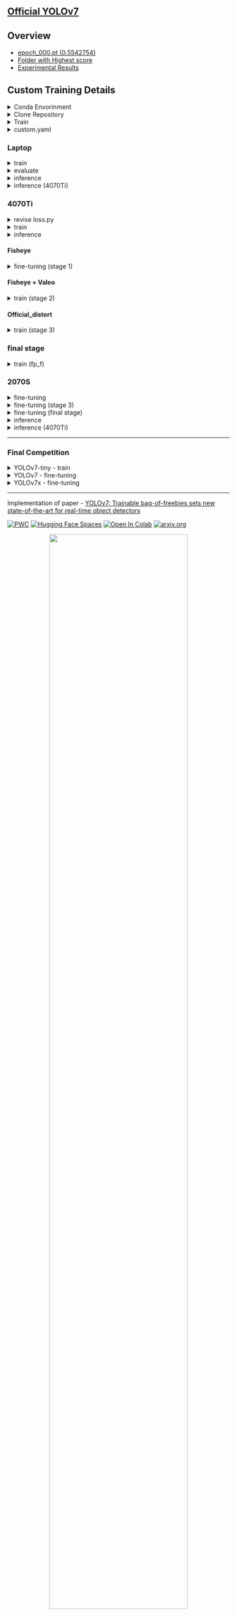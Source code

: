 ## [Official YOLOv7](https://github.com/WongKinYiu/yolov7)


## Overview

- [epoch_000.pt (0.5542754)](https://drive.google.com/file/d/187FkcX5Drs3HP_70zw43BXbEKv61-p1U/view?usp=sharing)
- [Folder with Highest score](https://drive.google.com/drive/folders/1wwm0Jx5mC5pu3FLjzhS3ryQwh4PTrofN?usp=sharing)
- [Experimental Results](https://docs.google.com/spreadsheets/d/1FcgC2EaWhQmwmpoyFCBvAWCHqAeutPh-GRuqBahMZfo/edit?usp=sharing)





## Custom Training Details

<details><summary>Conda Envorinment</summary>

```bash
$ conda create -n yolov7 python=3.9 -y
$ conda activate yolov7
```

</details>

<details><summary>Clone Repository</summary>

```bash
$ git clone https://github.com/WongKinYiu/yolov7.git
$ cd yolov7/
$ pip install -r requirements.txt
$ pip install scikit-learn
```

</details>

<details><summary>Train</summary>

```bash
$ wget https://github.com/WongKinYiu/yolov7/releases/download/v0.1/yolov7x_training.pt
$ python3 train.py --weights yolov7x_training.pt --data data/custom_fp.yaml --workers 16 --batch-size 6 --img 640 --cfg cfg/training/yolov7x.yaml --name yolov7x --hyp data/hyp.scratch.p5.yaml
```

## If without using GPU
```bash
$ pip install --upgrade pip
$ pip install -r requirements.txt
$ sudo apt install -y zip htop screen libgl1-mesa-glx
$ pip uninstall torch
$ conda install pytorch torchivision torchaudio pytorch-cuda=11.7 -c pytorch -c nvidia
$ pip install torch
```

</details>



<details><summary>custom.yaml</summary>

```bash
cd data/
$ vim custom.yaml
train: /home/yuhsi/pro/PAIR-LITEON/data/datasets/train
val: /home/yuhsi/pro/PAIR-LITEON/data/datasets/val
test: /home/yuhsi/pro/PAIR-LITEON/data/datasets/test
#Classes
nc: 4 # replace according to your number of classes
#classes names
#replace all class names list with your classes names
names: ['vehicle','pedestrian','scooter','bicycle']


```

### Fisheye

```bash
train: /home/yuhsi/pro/PAIR-LITEON/data/datasets_fisheye/train
val: /home/yuhsi/pro/PAIR-LITEON/data/datasets_fisheye/val
#Classes
nc: 5 # replace according to your number of classes
#classes names
#replace all class names list with your classes names
names: ['Bus', 'Bike', 'Car', 'Pedestrian', 'Truck']
```

</details>


### Laptop

<details><summary>train</summary>

```bash
$ python3 train.py --weights yolov7-tiny.pt --data "data/custom.yaml" --workers 16 --batch-size 32 --img 640 --cfg cfg/training/yolov7-tiny.yaml --name yolov7-tiny --hyp data/hyp.scratch.p5.yaml
```

</details>


</details><details><summary>evaluate</summary>

```bash
$ python test.py --data data/custom.yaml --img 640 --batch 32 --conf 0.001 --iou 0.65 --device 0 --weights runs/train/yolov7-tiny/weights/last.pt --name yolov7-tiny
```

</details>


</details><details><summary>inference</summary>

```bash
$ python submit.py --weights ./runs/train/yolov7-tiny/weights/last.pt --conf 0.25 --img-size 640 --source /home/yuhsi/pro/PAIR-LITEON/data/ivslab_test_public --save-txt
```

</details>


</details><details><summary>inference (4070Ti)</summary>

```bash
$ python submit.py --weights ./runs/train/4070Ti/best.pt --conf 0.25 --img-size 1280 --source /home/yuhsi/pro/PAIR-LITEON/data/ivslab_test_public --save-txt
# FishEye8K dataset
$ python submit_FishEye8K.py --weights ./runs/train/4070Ti/FishEye8K/finetune/best.pt --conf 0.25 --img-size 1280 --source /home/yuhsi/pro/PAIR-LITEON/data/ivslab_test_public --save-txt
# FishEye8K + Valeo dataset (dataset_L)
$ python submit.py --weights ./runs/train/4070Ti/stage2/epoch_024.pt --conf 0.25 --img-size 1280 --source /home/yuhsi/pro/PAIR-LITEON/data/ivslab_test_public --save-txt
```

</details>


### 4070Ti


</details><details><summary>revise loss.py</summary>

- [untimeError: indices should be either on cpu or on the same device as the indexed tensor (cpu)
#1101](https://github.com/WongKinYiu/yolov7/issues/1101)

If you're training P6 models like e6 or w6 or x, then you'll need to change the following lines as well:

```bash
1389 - matching_matrix = torch.zeros_like(cost) to matching_matrix = torch.zeros_like(cost, device="cpu")
1543 - matching_matrix = torch.zeros_like(cost) to matching_matrix = torch.zeros_like(cost, device="cpu")
```

in the same file (utils/loss.py).

</details>



</details><details><summary>train</summary>

```bash
$ python train_aux.py --weights yolov7-e6e --workers 24 --device 0 --batch-size 2 --data data/custom.yaml --img 1280 1280 --cfg cfg/training/yolov7-e6e.yaml --name yolov7-e6e --hyp data/hyp.scratch.p6.yaml
```

</details>

</details><details><summary>inference</summary>

```bash
$ python submit.py --weights ./runs/train/yolov7-tiny/weights/last.pt --conf 0.25 --img-size 1280 --source /home/yuhsi/pro/PAIR-LITEON/data/ivslab_test_public --save-txt
```

</details>


#### Fisheye

</details><details><summary>fine-tuning (stage 1)</summary>

```bash
$ wget https://github.com/WongKinYiu/yolov7/releases/download/v0.1/yolov7-e6e_training.pt
$ python train_aux.py --weights yolov7-e6e_training.pt --workers 24 --device 0 --batch-size 2 --data data/custom_fisheye.yaml --img 1280 1280 --cfg cfg/training/yolov7-e6e.yaml --name yolov7-e6e-finetune --hyp data/hyp.scratch.p6.yaml
```

</details>


#### Fisheye + Valeo

</details><details><summary>train (stage 2)</summary>

```bash
$ python train_aux.py --weights yolov7-e6e --workers 24 --device 0 --batch-size 2 --data data/custom_L.yaml --img 1280 1280 --cfg cfg/training/yolov7-e6e.yaml --name yolov7-e6e-stage2 --hyp data/hyp.scratch.p6.yaml
```

</details>


#### Official_distort

</details><details><summary>train (stage 3)</summary>

- from stage 2 epoch_074.pth

```bash
# mAP so low
$ python train_aux.py --weights runs/train/yolov7-e6e-stage2/weights/epoch_074.pt --workers 24 --device 0 --batch-size 2 --data data/custom_f.yaml --img 1280 1280 --cfg cfg/training/yolov7-e6e.yaml --name yolov7-e6e-stage3 --hyp data/hyp.scratch.p6.yaml
# finetune
$ python train_aux.py --weights yolov7-e6e_training.pt --workers 24 --device 0 --batch-size 2 --data data/custom_f.yaml --img 1280 1280 --cfg cfg/training/yolov7-e6e.yaml --name yolov7-e6e-finetune-stage3 --hyp data/hyp.scratch.p6.yaml
```

</details>

### final stage

</details><details><summary>train (fp_f)</summary>

```bash
# finetune
$ python train_aux.py --weights yolov7-e6e_training.pt --workers 24 --device 0 --batch-size 2 --data data/custom_fp_f.yaml --img 1280 1280 --cfg cfg/training/yolov7-e6e.yaml --name yolov7-e6e-fp-f --hyp data/hyp.scratch.p6.yaml
# data_aug_2.py
$ python train_aux.py --weights yolov7-e6e_training.pt --workers 24 --device 0 --batch-size 2 --data data/custom_fp_f.yaml --img 1280 1280 --cfg cfg/training/yolov7-e6e.yaml --name yolov7-e6e-fp-f-r --hyp data/hyp.scratch.p6.yaml
```

</details>


### 2070S


</details><details><summary>fine-tuning</summary>

```bash
$ python train_aux.py --weights yolov7-e6e_training.pt --workers 24 --device 0 --batch-size 1 --data data/custom.yaml --img 1280 1280 --cfg cfg/training/yolov7-e6e.yaml --name yolov7-e6e-finetune --hyp data/hyp.scratch.p6.yaml
```

```bash
$ python train_aux.py --weights ./runs/train/yolov7-e6e-finetune/weights/last.pt --workers 24 --device 0 --batch-size 1 --data data/custom.yaml --img 1280 1280 --cfg cfg/training/yolov7-e6e.yaml --hyp data/hyp.scratch.p6.yaml --resume
```

```bash
$ python train_aux.py --weights yolov7-e6e_training.pt --workers 24 --device 0 --batch-size 1 --data data/custom.yaml --img 1280 1280 --cfg cfg/training/yolov7-e6e.yaml --name yolov7-e6e-cheat --hyp data/hyp.scratch.p6.yaml
```

</details>


</details>


<details><summary>fine-tuning (stage 3)</summary>

```bash
$ python train_aux.py --weights yolov7-w6_training.pt --workers 24 --device 0 --batch-size 3 --data data/custom_f.yaml --img 1280 1280 --cfg cfg/training/yolov7-w6.yaml --name yolov7-w6-finetune-stage3 --hyp data/hyp.scratch.p6.yaml
```

</details>


<details><summary>fine-tuning (final stage)</summary>

```bash
$ python train_aux.py --weights yolov7-e6e_training.pt --workers 24 --device 0 --batch-size 1 --data data/custom_fp.yaml --img 1280 1280 --cfg cfg/training/yolov7-e6e.yaml --name yolov7-e6e-fp --hyp data/hyp.scratch.p6.yaml
```

</details>


</details><details><summary>inference</summary>

```bash
$ python submit.py --weights ./runs/train/yolov7-e6e-finetune/weights/best.pt --conf 0.25 --img-size 1280 --source /home/yuhsi/pro/PAIR-LITEON/data/ivslab_test_public --save-txt
```

</details>


</details><details><summary>inference (4070Ti)</summary>

```bash
$ python submit.py --weights ./runs/train/yolov7-e6e-epoch1-4070Ti.pt --conf 0.25 --img-size 1280 --source /home/yuhsi/pro/PAIR-LITEON/data/ivslab_test_public --save-txt
```

</details>


---

### Final Competition

<details><summary>YOLOv7-tiny - train</summary>

```bash
$ wget https://github.com/WongKinYiu/yolov7/releases/download/v0.1/yolov7-tiny.pt
$ python3 train.py --weights yolov7-tiny.pt --data data/custom_fp.yaml --workers 16 --batch-size 48 --img 640 --cfg cfg/training/yolov7-tiny.yaml --name yolov7-tiny --hyp data/hyp.scratch.p5.yaml
```

</details>


<details><summary>YOLOv7 - fine-tuning</summary>

```bash
$ wget https://github.com/WongKinYiu/yolov7/releases/download/v0.1/yolov7_training.pt
$ python3 train.py --weights yolov7_training.pt --data data/custom_fp.yaml --workers 16 --batch-size 8 --img 640 --cfg cfg/training/yolov7.yaml --name yolov7 --hyp data/hyp.scratch.p5.yaml
```

</details>


<details><summary>YOLOv7x - fine-tuning</summary>

```bash
$ wget https://github.com/WongKinYiu/yolov7/releases/download/v0.1/yolov7x_training.pt
$ python3 train.py --weights yolov7x_training.pt --data data/custom_fp.yaml --workers 16 --batch-size 6 --img 640 --cfg cfg/training/yolov7x.yaml --name yolov7x --hyp data/hyp.scratch.p5.yaml
```

</details>




---





Implementation of paper - [YOLOv7: Trainable bag-of-freebies sets new state-of-the-art for real-time object detectors](https://arxiv.org/abs/2207.02696)

[![PWC](https://img.shields.io/endpoint.svg?url=https://paperswithcode.com/badge/yolov7-trainable-bag-of-freebies-sets-new/real-time-object-detection-on-coco)](https://paperswithcode.com/sota/real-time-object-detection-on-coco?p=yolov7-trainable-bag-of-freebies-sets-new)
[![Hugging Face Spaces](https://img.shields.io/badge/%F0%9F%A4%97%20Hugging%20Face-Spaces-blue)](https://huggingface.co/spaces/akhaliq/yolov7)
<a href="https://colab.research.google.com/gist/AlexeyAB/b769f5795e65fdab80086f6cb7940dae/yolov7detection.ipynb"><img src="https://colab.research.google.com/assets/colab-badge.svg" alt="Open In Colab"></a>
[![arxiv.org](http://img.shields.io/badge/cs.CV-arXiv%3A2207.02696-B31B1B.svg)](https://arxiv.org/abs/2207.02696)

<div align="center">
    <a href="./">
        <img src="./figure/performance.png" width="79%"/>
    </a>
</div>

## Web Demo

- Integrated into [Huggingface Spaces 🤗](https://huggingface.co/spaces/akhaliq/yolov7) using Gradio. Try out the Web Demo [![Hugging Face Spaces](https://img.shields.io/badge/%F0%9F%A4%97%20Hugging%20Face-Spaces-blue)](https://huggingface.co/spaces/akhaliq/yolov7)

## Performance 

MS COCO

| Model | Test Size | AP<sup>test</sup> | AP<sub>50</sub><sup>test</sup> | AP<sub>75</sub><sup>test</sup> | batch 1 fps | batch 32 average time |
| :-- | :-: | :-: | :-: | :-: | :-: | :-: |
| [**YOLOv7**](https://github.com/WongKinYiu/yolov7/releases/download/v0.1/yolov7.pt) | 640 | **51.4%** | **69.7%** | **55.9%** | 161 *fps* | 2.8 *ms* |
| [**YOLOv7-X**](https://github.com/WongKinYiu/yolov7/releases/download/v0.1/yolov7x.pt) | 640 | **53.1%** | **71.2%** | **57.8%** | 114 *fps* | 4.3 *ms* |
|  |  |  |  |  |  |  |
| [**YOLOv7-W6**](https://github.com/WongKinYiu/yolov7/releases/download/v0.1/yolov7-w6.pt) | 1280 | **54.9%** | **72.6%** | **60.1%** | 84 *fps* | 7.6 *ms* |
| [**YOLOv7-E6**](https://github.com/WongKinYiu/yolov7/releases/download/v0.1/yolov7-e6.pt) | 1280 | **56.0%** | **73.5%** | **61.2%** | 56 *fps* | 12.3 *ms* |
| [**YOLOv7-D6**](https://github.com/WongKinYiu/yolov7/releases/download/v0.1/yolov7-d6.pt) | 1280 | **56.6%** | **74.0%** | **61.8%** | 44 *fps* | 15.0 *ms* |
| [**YOLOv7-E6E**](https://github.com/WongKinYiu/yolov7/releases/download/v0.1/yolov7-e6e.pt) | 1280 | **56.8%** | **74.4%** | **62.1%** | 36 *fps* | 18.7 *ms* |

## Installation

Docker environment (recommended)
<details><summary> <b>Expand</b> </summary>

``` shell
# create the docker container, you can change the share memory size if you have more.
nvidia-docker run --name yolov7 -it -v your_coco_path/:/coco/ -v your_code_path/:/yolov7 --shm-size=64g nvcr.io/nvidia/pytorch:21.08-py3

# apt install required packages
apt update
apt install -y zip htop screen libgl1-mesa-glx

# pip install required packages
pip install seaborn thop

# go to code folder
cd /yolov7
```

</details>

## Testing

[`yolov7.pt`](https://github.com/WongKinYiu/yolov7/releases/download/v0.1/yolov7.pt) [`yolov7x.pt`](https://github.com/WongKinYiu/yolov7/releases/download/v0.1/yolov7x.pt) [`yolov7-w6.pt`](https://github.com/WongKinYiu/yolov7/releases/download/v0.1/yolov7-w6.pt) [`yolov7-e6.pt`](https://github.com/WongKinYiu/yolov7/releases/download/v0.1/yolov7-e6.pt) [`yolov7-d6.pt`](https://github.com/WongKinYiu/yolov7/releases/download/v0.1/yolov7-d6.pt) [`yolov7-e6e.pt`](https://github.com/WongKinYiu/yolov7/releases/download/v0.1/yolov7-e6e.pt)

``` shell
python test.py --data data/coco.yaml --img 640 --batch 32 --conf 0.001 --iou 0.65 --device 0 --weights yolov7.pt --name yolov7_640_val
```

You will get the results:

```
 Average Precision  (AP) @[ IoU=0.50:0.95 | area=   all | maxDets=100 ] = 0.51206
 Average Precision  (AP) @[ IoU=0.50      | area=   all | maxDets=100 ] = 0.69730
 Average Precision  (AP) @[ IoU=0.75      | area=   all | maxDets=100 ] = 0.55521
 Average Precision  (AP) @[ IoU=0.50:0.95 | area= small | maxDets=100 ] = 0.35247
 Average Precision  (AP) @[ IoU=0.50:0.95 | area=medium | maxDets=100 ] = 0.55937
 Average Precision  (AP) @[ IoU=0.50:0.95 | area= large | maxDets=100 ] = 0.66693
 Average Recall     (AR) @[ IoU=0.50:0.95 | area=   all | maxDets=  1 ] = 0.38453
 Average Recall     (AR) @[ IoU=0.50:0.95 | area=   all | maxDets= 10 ] = 0.63765
 Average Recall     (AR) @[ IoU=0.50:0.95 | area=   all | maxDets=100 ] = 0.68772
 Average Recall     (AR) @[ IoU=0.50:0.95 | area= small | maxDets=100 ] = 0.53766
 Average Recall     (AR) @[ IoU=0.50:0.95 | area=medium | maxDets=100 ] = 0.73549
 Average Recall     (AR) @[ IoU=0.50:0.95 | area= large | maxDets=100 ] = 0.83868
```

To measure accuracy, download [COCO-annotations for Pycocotools](http://images.cocodataset.org/annotations/annotations_trainval2017.zip) to the `./coco/annotations/instances_val2017.json`

## Training

Data preparation

``` shell
bash scripts/get_coco.sh
```

* Download MS COCO dataset images ([train](http://images.cocodataset.org/zips/train2017.zip), [val](http://images.cocodataset.org/zips/val2017.zip), [test](http://images.cocodataset.org/zips/test2017.zip)) and [labels](https://github.com/WongKinYiu/yolov7/releases/download/v0.1/coco2017labels-segments.zip). If you have previously used a different version of YOLO, we strongly recommend that you delete `train2017.cache` and `val2017.cache` files, and redownload [labels](https://github.com/WongKinYiu/yolov7/releases/download/v0.1/coco2017labels-segments.zip) 

Single GPU training

``` shell
# train p5 models
python train.py --workers 8 --device 0 --batch-size 32 --data data/coco.yaml --img 640 640 --cfg cfg/training/yolov7.yaml --weights '' --name yolov7 --hyp data/hyp.scratch.p5.yaml

# train p6 models
python train_aux.py --workers 8 --device 0 --batch-size 16 --data data/coco.yaml --img 1280 1280 --cfg cfg/training/yolov7-w6.yaml --weights '' --name yolov7-w6 --hyp data/hyp.scratch.p6.yaml
```

Multiple GPU training

``` shell
# train p5 models
python -m torch.distributed.launch --nproc_per_node 4 --master_port 9527 train.py --workers 8 --device 0,1,2,3 --sync-bn --batch-size 128 --data data/coco.yaml --img 640 640 --cfg cfg/training/yolov7.yaml --weights '' --name yolov7 --hyp data/hyp.scratch.p5.yaml

# train p6 models
python -m torch.distributed.launch --nproc_per_node 8 --master_port 9527 train_aux.py --workers 8 --device 0,1,2,3,4,5,6,7 --sync-bn --batch-size 128 --data data/coco.yaml --img 1280 1280 --cfg cfg/training/yolov7-w6.yaml --weights '' --name yolov7-w6 --hyp data/hyp.scratch.p6.yaml
```

## Transfer learning

[`yolov7_training.pt`](https://github.com/WongKinYiu/yolov7/releases/download/v0.1/yolov7_training.pt) [`yolov7x_training.pt`](https://github.com/WongKinYiu/yolov7/releases/download/v0.1/yolov7x_training.pt) [`yolov7-w6_training.pt`](https://github.com/WongKinYiu/yolov7/releases/download/v0.1/yolov7-w6_training.pt) [`yolov7-e6_training.pt`](https://github.com/WongKinYiu/yolov7/releases/download/v0.1/yolov7-e6_training.pt) [`yolov7-d6_training.pt`](https://github.com/WongKinYiu/yolov7/releases/download/v0.1/yolov7-d6_training.pt) [`yolov7-e6e_training.pt`](https://github.com/WongKinYiu/yolov7/releases/download/v0.1/yolov7-e6e_training.pt)

Single GPU finetuning for custom dataset

``` shell
# finetune p5 models
python train.py --workers 8 --device 0 --batch-size 32 --data data/custom.yaml --img 640 640 --cfg cfg/training/yolov7-custom.yaml --weights 'yolov7_training.pt' --name yolov7-custom --hyp data/hyp.scratch.custom.yaml

# finetune p6 models
python train_aux.py --workers 8 --device 0 --batch-size 16 --data data/custom.yaml --img 1280 1280 --cfg cfg/training/yolov7-w6-custom.yaml --weights 'yolov7-w6_training.pt' --name yolov7-w6-custom --hyp data/hyp.scratch.custom.yaml
```

## Re-parameterization

See [reparameterization.ipynb](tools/reparameterization.ipynb)

## Inference

On video:
``` shell
python detect.py --weights yolov7.pt --conf 0.25 --img-size 640 --source yourvideo.mp4
```

On image:
``` shell
python detect.py --weights yolov7.pt --conf 0.25 --img-size 640 --source inference/images/horses.jpg
```

<div align="center">
    <a href="./">
        <img src="./figure/horses_prediction.jpg" width="59%"/>
    </a>
</div>


## Export

**Pytorch to CoreML (and inference on MacOS/iOS)** <a href="https://colab.research.google.com/github/WongKinYiu/yolov7/blob/main/tools/YOLOv7CoreML.ipynb"><img src="https://colab.research.google.com/assets/colab-badge.svg" alt="Open In Colab"></a>

**Pytorch to ONNX with NMS (and inference)** <a href="https://colab.research.google.com/github/WongKinYiu/yolov7/blob/main/tools/YOLOv7onnx.ipynb"><img src="https://colab.research.google.com/assets/colab-badge.svg" alt="Open In Colab"></a>
```shell
python export.py --weights yolov7-tiny.pt --grid --end2end --simplify \
        --topk-all 100 --iou-thres 0.65 --conf-thres 0.35 --img-size 640 640 --max-wh 640
```

**Pytorch to TensorRT with NMS (and inference)** <a href="https://colab.research.google.com/github/WongKinYiu/yolov7/blob/main/tools/YOLOv7trt.ipynb"><img src="https://colab.research.google.com/assets/colab-badge.svg" alt="Open In Colab"></a>

```shell
wget https://github.com/WongKinYiu/yolov7/releases/download/v0.1/yolov7-tiny.pt
python export.py --weights ./yolov7-tiny.pt --grid --end2end --simplify --topk-all 100 --iou-thres 0.65 --conf-thres 0.35 --img-size 640 640
git clone https://github.com/Linaom1214/tensorrt-python.git
python ./tensorrt-python/export.py -o yolov7-tiny.onnx -e yolov7-tiny-nms.trt -p fp16
```

**Pytorch to TensorRT another way** <a href="https://colab.research.google.com/gist/AlexeyAB/fcb47ae544cf284eb24d8ad8e880d45c/yolov7trtlinaom.ipynb"><img src="https://colab.research.google.com/assets/colab-badge.svg" alt="Open In Colab"></a> <details><summary> <b>Expand</b> </summary>


```shell
wget https://github.com/WongKinYiu/yolov7/releases/download/v0.1/yolov7-tiny.pt
python export.py --weights yolov7-tiny.pt --grid --include-nms
git clone https://github.com/Linaom1214/tensorrt-python.git
python ./tensorrt-python/export.py -o yolov7-tiny.onnx -e yolov7-tiny-nms.trt -p fp16

# Or use trtexec to convert ONNX to TensorRT engine
/usr/src/tensorrt/bin/trtexec --onnx=yolov7-tiny.onnx --saveEngine=yolov7-tiny-nms.trt --fp16
```

</details>

Tested with: Python 3.7.13, Pytorch 1.12.0+cu113

## Pose estimation

[`code`](https://github.com/WongKinYiu/yolov7/tree/pose) [`yolov7-w6-pose.pt`](https://github.com/WongKinYiu/yolov7/releases/download/v0.1/yolov7-w6-pose.pt)

See [keypoint.ipynb](https://github.com/WongKinYiu/yolov7/blob/main/tools/keypoint.ipynb).

<div align="center">
    <a href="./">
        <img src="./figure/pose.png" width="39%"/>
    </a>
</div>


## Instance segmentation (with NTU)

[`code`](https://github.com/WongKinYiu/yolov7/tree/mask) [`yolov7-mask.pt`](https://github.com/WongKinYiu/yolov7/releases/download/v0.1/yolov7-mask.pt)

See [instance.ipynb](https://github.com/WongKinYiu/yolov7/blob/main/tools/instance.ipynb).

<div align="center">
    <a href="./">
        <img src="./figure/mask.png" width="59%"/>
    </a>
</div>

## Instance segmentation

[`code`](https://github.com/WongKinYiu/yolov7/tree/u7/seg) [`yolov7-seg.pt`](https://github.com/WongKinYiu/yolov7/releases/download/v0.1/yolov7-seg.pt)

YOLOv7 for instance segmentation (YOLOR + YOLOv5 + YOLACT)

| Model | Test Size | AP<sup>box</sup> | AP<sub>50</sub><sup>box</sup> | AP<sub>75</sub><sup>box</sup> | AP<sup>mask</sup> | AP<sub>50</sub><sup>mask</sup> | AP<sub>75</sub><sup>mask</sup> |
| :-- | :-: | :-: | :-: | :-: | :-: | :-: | :-: |
| **YOLOv7-seg** | 640 | **51.4%** | **69.4%** | **55.8%** | **41.5%** | **65.5%** | **43.7%** |

## Anchor free detection head

[`code`](https://github.com/WongKinYiu/yolov7/tree/u6) [`yolov7-u6.pt`](https://github.com/WongKinYiu/yolov7/releases/download/v0.1/yolov7-u6.pt)

YOLOv7 with decoupled TAL head (YOLOR + YOLOv5 + YOLOv6)

| Model | Test Size | AP<sup>val</sup> | AP<sub>50</sub><sup>val</sup> | AP<sub>75</sub><sup>val</sup> |
| :-- | :-: | :-: | :-: | :-: |
| **YOLOv7-u6** | 640 | **52.6%** | **69.7%** | **57.3%** |


## Citation

```
@article{wang2022yolov7,
  title={{YOLOv7}: Trainable bag-of-freebies sets new state-of-the-art for real-time object detectors},
  author={Wang, Chien-Yao and Bochkovskiy, Alexey and Liao, Hong-Yuan Mark},
  journal={arXiv preprint arXiv:2207.02696},
  year={2022}
}
```

```
@article{wang2022designing,
  title={Designing Network Design Strategies Through Gradient Path Analysis},
  author={Wang, Chien-Yao and Liao, Hong-Yuan Mark and Yeh, I-Hau},
  journal={arXiv preprint arXiv:2211.04800},
  year={2022}
}
```


## Teaser

YOLOv7-semantic & YOLOv7-panoptic & YOLOv7-caption

<div align="center">
    <a href="./">
        <img src="./figure/tennis.jpg" width="24%"/>
    </a>
    <a href="./">
        <img src="./figure/tennis_semantic.jpg" width="24%"/>
    </a>
    <a href="./">
        <img src="./figure/tennis_panoptic.png" width="24%"/>
    </a>
    <a href="./">
        <img src="./figure/tennis_caption.png" width="24%"/>
    </a>
</div>

YOLOv7-semantic & YOLOv7-detection & YOLOv7-depth (with NTUT)

<div align="center">
    <a href="./">
        <img src="./figure/yolov7_city.jpg" width="80%"/>
    </a>
</div>

YOLOv7-3d-detection & YOLOv7-lidar & YOLOv7-road (with NTUT)

<div align="center">
    <a href="./">
        <img src="./figure/yolov7_3d.jpg" width="30%"/>
    </a>
    <a href="./">
        <img src="./figure/yolov7_lidar.jpg" width="30%"/>
    </a>
    <a href="./">
        <img src="./figure/yolov7_road.jpg" width="30%"/>
    </a>
</div>


## Acknowledgements

<details><summary> <b>Expand</b> </summary>

* [https://github.com/AlexeyAB/darknet](https://github.com/AlexeyAB/darknet)
* [https://github.com/WongKinYiu/yolor](https://github.com/WongKinYiu/yolor)
* [https://github.com/WongKinYiu/PyTorch_YOLOv4](https://github.com/WongKinYiu/PyTorch_YOLOv4)
* [https://github.com/WongKinYiu/ScaledYOLOv4](https://github.com/WongKinYiu/ScaledYOLOv4)
* [https://github.com/Megvii-BaseDetection/YOLOX](https://github.com/Megvii-BaseDetection/YOLOX)
* [https://github.com/ultralytics/yolov3](https://github.com/ultralytics/yolov3)
* [https://github.com/ultralytics/yolov5](https://github.com/ultralytics/yolov5)
* [https://github.com/DingXiaoH/RepVGG](https://github.com/DingXiaoH/RepVGG)
* [https://github.com/JUGGHM/OREPA_CVPR2022](https://github.com/JUGGHM/OREPA_CVPR2022)
* [https://github.com/TexasInstruments/edgeai-yolov5/tree/yolo-pose](https://github.com/TexasInstruments/edgeai-yolov5/tree/yolo-pose)

</details>
